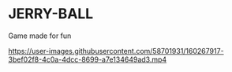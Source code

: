 # JERRY-BALL
Game made for fun


https://user-images.githubusercontent.com/58701931/160267917-3bef02f8-4c0a-4dcc-8699-a7e134649ad3.mp4

